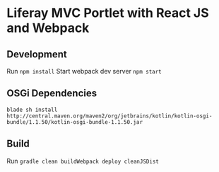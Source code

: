 # Liferay MVC Portlet with React JS and Webpack

## Development

Run `npm install`
Start webpack dev server `npm start`

## OSGi Dependencies

```
blade sh install http://central.maven.org/maven2/org/jetbrains/kotlin/kotlin-osgi-bundle/1.1.50/kotlin-osgi-bundle-1.1.50.jar
```

## Build

Run `gradle clean buildWebpack deploy cleanJSDist`